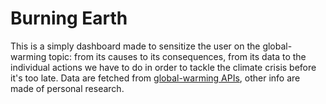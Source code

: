 # Burning Earth

This is a simply dashboard made to sensitize the user on the global-warming topic: from its causes to its consequences, from its data to the individual actions we have to do in order to tackle the climate crisis before it's too late. Data are fetched from [global-warming APIs](https://global-warming.org/), other info are made of personal research.